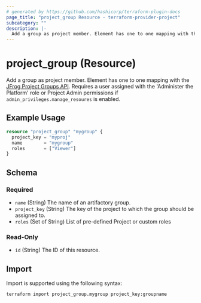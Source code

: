 ```yaml
---
# generated by https://github.com/hashicorp/terraform-plugin-docs
page_title: "project_group Resource - terraform-provider-project"
subcategory: ""
description: |-
  Add a group as project member. Element has one to one mapping with the JFrog Project Groups API https://jfrog.com/help/r/jfrog-rest-apis/update-group-in-project. Requires a user assigned with the 'Administer the Platform' role or Project Admin permissions if admin_privileges.manage_resoures is enabled.
---
```


# project_group (Resource)

Add a group as project member. Element has one to one mapping with the [JFrog Project Groups API](https://jfrog.com/help/r/jfrog-rest-apis/update-group-in-project). Requires a user assigned with the 'Administer the Platform' role or Project Admin permissions if `admin_privileges.manage_resoures` is enabled.

## Example Usage

```terraform
resource "project_group" "mygroup" {
  project_key = "myproj"
  name        = "mygroup"
  roles       = ["Viewer"]
}
```

<!-- schema generated by tfplugindocs -->
## Schema

### Required

- `name` (String) The name of an artifactory group.
- `project_key` (String) The key of the project to which the group should be assigned to.
- `roles` (Set of String) List of pre-defined Project or custom roles

### Read-Only

- `id` (String) The ID of this resource.

## Import

Import is supported using the following syntax:

```shell
terraform import project_group.mygroup project_key:groupname
```
